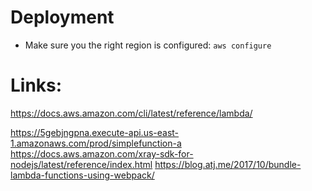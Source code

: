 

# Deployment

* Make sure you the right region is configured:  `aws configure`


# Links:

https://docs.aws.amazon.com/cli/latest/reference/lambda/

https://5gebjngpna.execute-api.us-east-1.amazonaws.com/prod/simplefunction-a
https://docs.aws.amazon.com/xray-sdk-for-nodejs/latest/reference/index.html
https://blog.atj.me/2017/10/bundle-lambda-functions-using-webpack/


